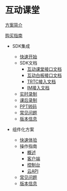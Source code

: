# 互动课堂

[方案简介](./方案简介.md)

[购买指南](./购买指南.md)

- SDK集成
    - [快速开始](./PaaS/快速开始.md)
    - SDK文档
        - [互动课堂接口文档](./PaaS/SDK文档/互动课堂接口文档.md)
        - [互动白板接口文档](./PaaS/SDK文档/互动白板接口文档.md)
        - [TRTC接入文档](https://cloud.tencent.com/document/product/647/16788)
        - [IM接入文档](https://cloud.tencent.com/document/product/269/)
    - [实时录制](./PaaS/实时录制.md)
    - [课后录制](./PaaS/课后录制.md)
    - [PPT转码](./PaaS/PPT转码.md)
    - [常见问题](./PaaS/常见问题.md)
    - [版本信息](./PaaS/版本信息.md)


- 组件化方案
    - [快速体验](./SaaS/快速体验.md)
    - 操作指南
        - [概述](./SaaS/操作指南/概述.md)
        - [客户端](./SaaS/操作指南/客户端.md)
        - [控制台](./SaaS/操作指南/控制台.md)
        - [云API](./SaaS/操作指南/云API.md)
    - [常见问题](./SaaS/常见问题.md)
    - [版本信息](./SaaS/版本信息.md)
